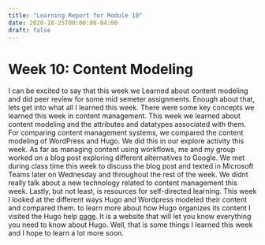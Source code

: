 ```yaml
---
title: "Learning Report for Module 10"
date: 2020-10-25T00:00:00-04:00
draft: false
---
```


Week 10: Content Modeling
=========================
I can be excited to say that this week we Learned about content modeling and did peer review for some mid semeter assignments. Enough about that, lets get into what all I learned this week. There were some key concepts we learned this week in content management. This week we learned about content modeling and the attributes and datatypes associated with them. For comparing content management systems, we compared the content modeling of WordPress and Hugo. We did this in our explore activity this week. As far as managing content using workflows, me and my group worked on a blog post exploring different alternatives to Google. We met during class time this week to discuss the blog post and texted in Microsoft Teams later on Wednesday and throughout the rest of the week. We didnt really talk about a new technology related to content management this week. Lastly, but not least, is resources for self-directed learning. This week I looked at the different ways Hugo and Wordpress modeled their content and compared them. to learn more about how Hugo organizes its content I visited the Hugo help [page]( https://gohugo.io/content-management/). It is a website that will let you know everything you need to know about Hugo. Well, that is some things I learned this week and I hope to learn a lot more soon.
